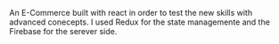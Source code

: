 An E-Commerce built with react in order to test the new skills with advanced conecepts. 
I used Redux for the state managemente and the Firebase for the serever side.

